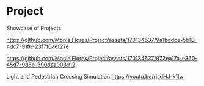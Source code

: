 # Project
Showcase of Projects


https://github.com/MonielFlores/Project/assets/170134637/9a1bddce-5b10-4dc7-91f6-23f7f0aef27e



https://github.com/MonielFlores/Project/assets/170134637/972ea17a-e860-45d7-9d5b-390daa003912



Light and Pedestrian Crossing Simulation 
https://youtu.be/rjsdHJ-k1Iw
